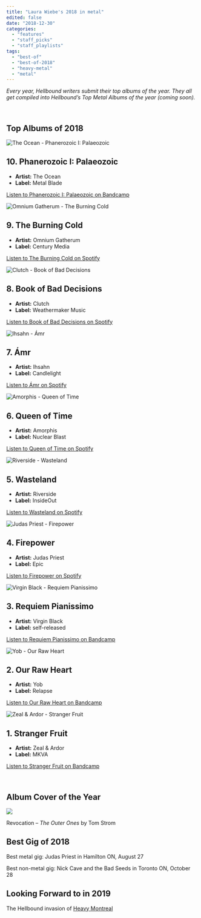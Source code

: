 ```yaml
---
title: "Laura Wiebe's 2018 in metal"
edited: false
date: "2018-12-30"
categories:
  - "features"
  - "staff_picks"
  - "staff_playlists"
tags:
  - "best-of"
  - "best-of-2018"
  - "heavy-metal"
  - "metal"
---
```


_Every year, Hellbound writers submit their top albums of the year. They all get compiled into Hellbound’s Top Metal Albums of the year (coming soon)._

 

## Top Albums of 2018

![The Ocean - Phanerozoic I: Palaeozoic](https://res.cloudinary.com/dy8mxogvn/image/upload/c_fill,f_auto,g_center,h_540,q_auto:good,w_540/v1546108043/a1923797465_16.jpg)

## 10\. Phanerozoic I: Palaeozoic

- **Artist:** The Ocean
- **Label:** Metal Blade

[Listen to Phanerozoic I: Palaeozoic on Bandcamp](https://theocean.bandcamp.com/album/phanerozoic-i-palaeozoic-2)

![Omnium Gatherum - The Burning Cold](https://res.cloudinary.com/dy8mxogvn/image/upload/c_fill,f_auto,g_center,h_540,q_auto:good,w_540/v1546045254/76d30ce15aebd6dc43db6e065ac9712a4618eb1e.jpg)

## 9\. The Burning Cold

- **Artist:** Omnium Gatherum
- **Label:** Century Media

[Listen to The Burning Cold on Spotify](https://open.spotify.com/album/7C07714TBt30BazLwcItnn)

![Clutch - Book of Bad Decisions](https://res.cloudinary.com/dy8mxogvn/image/upload/c_fill,f_auto,g_center,h_540,q_auto:good,w_540/v1546035629/83a1ecfae68421a8d34af13f92343c540ddb4343.jpg)

## 8\. Book of Bad Decisions

- **Artist:** Clutch
- **Label:** Weathermaker Music

[Listen to Book of Bad Decisions on Spotify](https://open.spotify.com/album/42FPStyIWgfJOm3tt496wI)

![Ihsahn - Ámr](https://res.cloudinary.com/dy8mxogvn/image/upload/c_fill,f_auto,g_center,h_540,q_auto:good,w_540/v1546055216/f1ebe7b45d23774534239d5d16ae2643299982d3.jpg)

## 7\. Ámr

- **Artist:** Ihsahn
- **Label:** Candlelight

[Listen to Ámr on Spotify](https://open.spotify.com/album/5w24JkPfkFs4PPVSnrzO1y)

![Amorphis - Queen of Time](https://res.cloudinary.com/dy8mxogvn/image/upload/c_fill,f_auto,g_center,h_540,q_auto:good,w_540/v1546011637/39e378b2c90ac4ceb7941de60bfeadd1d2de8db2.jpg)

## 6\. Queen of Time

- **Artist:** Amorphis
- **Label:** Nuclear Blast

[Listen to Queen of Time on Spotify](https://open.spotify.com/album/6bQKFlXjvu5zynMS86XxlR)

![Riverside - Wasteland](https://res.cloudinary.com/dy8mxogvn/image/upload/c_fill,f_auto,g_center,h_540,q_auto:good,w_540/v1546054747/76be0ca2d05fb48f849cb830272b97311669d5b9.jpg)

## 5\. Wasteland

- **Artist:** Riverside
- **Label:** InsideOut

[Listen to Wasteland on Spotify](https://open.spotify.com/album/2x2TYXmboFBDvZnSPK15B2)

![Judas Priest - Firepower](https://res.cloudinary.com/dy8mxogvn/image/upload/c_fill,f_auto,g_center,h_540,q_auto:good,w_540/v1546012230/5078488098d086900ae47de83eec302670c2b15c.jpg)

## 4\. Firepower

- **Artist:** Judas Priest
- **Label:** Epic

[Listen to Firepower on Spotify](https://open.spotify.com/album/7p3G0OCxtlWyJcPE1FxnyB)

![Virgin Black - Requiem Pianissimo](https://res.cloudinary.com/dy8mxogvn/image/upload/c_fill,f_auto,g_center,h_540,q_auto:good,w_540/v1546108404/a1614388104_16.jpg)

## 3\. Requiem Pianissimo

- **Artist:** Virgin Black
- **Label:** self-released

[Listen to Requiem Pianissimo on Bandcamp](https://virginblack.bandcamp.com/album/requiem-pianissimo)

![Yob - Our Raw Heart](https://res.cloudinary.com/dy8mxogvn/image/upload/c_fill,f_auto,g_center,h_540,q_auto:good,w_540/v1545936028/a4057307414_16.jpg)

## 2\. Our Raw Heart

- **Artist:** Yob
- **Label:** Relapse

[Listen to Our Raw Heart on Bandcamp](https://yobislove.bandcamp.com/album/our-raw-heart)

![Zeal & Ardor - Stranger Fruit](https://res.cloudinary.com/dy8mxogvn/image/upload/c_fill,f_auto,g_center,h_540,q_auto:good,w_540/v1546055722/a4038930226_16.jpg)

## 1\. Stranger Fruit

- **Artist:** Zeal & Ardor
- **Label:** MKVA

[Listen to Stranger Fruit on Bandcamp](https://zealandardor.bandcamp.com/album/stranger-fruit)

 

## Album Cover of the Year

![](https://res.cloudinary.com/dy8mxogvn/image/upload/v1546044009/a0179473372_16.jpg)

Revocation – _The Outer Ones_ by Tom Strom

## Best Gig of 2018

Best metal gig: Judas Priest in Hamilton ON, August 27

Best non-metal gig: Nick Cave and the Bad Seeds in Toronto ON, October 28

## Looking Forward to in 2019

The Hellbound invasion of [Heavy Montreal](https://www.heavymontreal.com/en)
